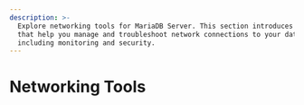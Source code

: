 ```yaml
---
description: >-
  Explore networking tools for MariaDB Server. This section introduces utilities
  that help you manage and troubleshoot network connections to your database,
  including monitoring and security.
---
```


# Networking Tools

